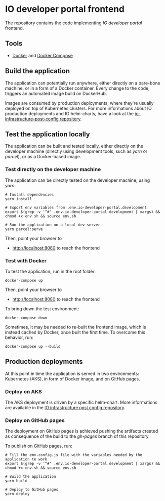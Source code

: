 # IO developer portal frontend

The repository contains the code implementing *IO developer portal* frontend.

## Tools

* [Docker](https://www.docker.com/) and [Docker Compose](https://github.com/docker/compose)

## Build the application

The application can potentially run anywhere, either directly on a bare-bone machine, or in a form of a Docker container. Every change to the code, triggers an automated image build on DockerHub.

Images are consumed by production deployments, where they're usually deployed on top of Kubernetes clusters. For more informations about IO production deployments and IO helm-charts, have a look at the [io-infrastructure-post-config repository](https://github.com/teamdigitale/io-infrastructure-post-config).

## Test the application locally

The application can be built and tested locally, either directly on the developer machine (directly using development tools, such as *yarn* or *parcel*), or as a Docker-based image.

### Test directly on the developer machine

The application can be directly tested on the developer machine, using *yarn*:

```shell
# Install dependencies
yarn install

# Export env variables from .env.io-developer-portal.development
export $(grep -v '^#' .env.io-developer-portal.development | xargs) && chmod +x env.sh && source env.sh

# Run the application on a local dev server
yarn parcel:serve
```

Then, point your browser to

* [http://localhost:8080](http://localhost:8080) to reach the frontend

### Test with Docker

To test the application, run in the root folder:

```shell
docker-compose up
```

Then, point your browser to

* [http://localhost:8080](http://localhost:8080) to reach the frontend

To bring down the test environment:

```shell
docker-compose down
```

Sometimes, it may be needed to re-built the frontend image, which is instead cached by Docker, once built the first time. To overcome this behavior, run:

```shell
docker-compose up --build
```

## Production deployments

At this point in time the application is served in two environments: Kubernetes (AKS), in form of Docker image, and on GitHub pages.

### Deploy on AKS

The AKS deployment is driven by a specific helm-chart. More informations are available in the [IO infrastructure post config repository](https://github.com/teamdigitale/io-infrastructure-post-config).

### Deploy on GitHub pages

The deployment on GitHub pages is achieved pushing the artifacts created as consequence of the build to the *gh-pages* branch of this repository.

To publish on GitHub pages, run:

```shell
# Fill the env-config.js file with the variables needed by the application to work
export $(grep -v '^#' .env.io-developer-portal.development | xargs) && chmod +x env.sh && source env.sh

# Build the application
yarn build

# Deploy to GitHub pages
yarn deploy
```
